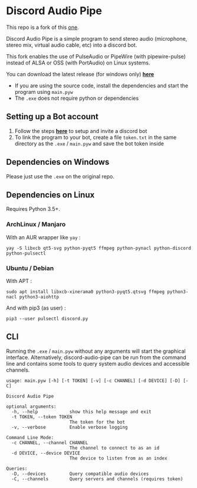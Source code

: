 # Discord Audio Pipe

This repo is a fork of this [one](https://github.com/QiCuiHub/discord-audio-pipe).

Discord Audio Pipe is a simple program to send stereo audio (microphone, stereo mix, virtual audio cable, etc) into a discord bot.

This fork enables the use of PulseAudio or PipeWire (with pipewire-pulse) instead of ALSA or OSS (with PortAudio) on Linux systems.

You can download the latest release (for windows only) [**here**](https://github.com/QiCuiHub/discord-audio-pipe/releases)
- If you are using the source code, install the dependencies and start the program using `main.pyw`
- The `.exe` does not require python or dependencies

## Setting up a Bot account
1. Follow the steps [**here**](https://discordpy.readthedocs.io/en/latest/discord.html) to setup and invite a discord bot
2. To link the program to your bot, create a file ``token.txt`` in the same directory as the `.exe` / `main.pyw` and save the bot token inside

## Dependencies on Windows
Please just use the `.exe` on the original repo.

## Dependencies on Linux
Requires Python 3.5+.

### ArchLinux / Manjaro
With an AUR wrapper like `yay` :
```
yay -S libxcb qt5-svg python-pyqt5 ffmpeg python-pynacl python-discord python-pulsectl
```

### Ubuntu / Debian
With APT :
```
sudo apt install libxcb-xinerama0 python3-pyqt5.qtsvg ffmpeg python3-nacl python3-aiohttp
```

And with pip3 (as user) :
```
pip3 --user pulsectl discord.py
```

<!-- Install dependencies by running on a virtual environement (virtenv, pyenv, etc...):
- On Windows `pip3 install -r requirements_win.txt`
- On Linux `pip3 install -r requirements_linux.txt`-->

## CLI
Running the `.exe` / `main.pyw` without any arguments will start the graphical interface. Alternatively, discord-audio-pipe can be run from the command line and contains some tools to query system audio devices and accessible channels.
```
usage: main.pyw [-h] [-t TOKEN] [-v] [-c CHANNEL] [-d DEVICE] [-D] [-C]

Discord Audio Pipe

optional arguments:
  -h, --help            show this help message and exit
  -t TOKEN, --token TOKEN
                        The token for the bot
  -v, --verbose         Enable verbose logging

Command Line Mode:
  -c CHANNEL, --channel CHANNEL
                        The channel to connect to as an id
  -d DEVICE, --device DEVICE
                        The device to listen from as an index

Queries:
  -D, --devices         Query compatible audio devices
  -C, --channels        Query servers and channels (requires token)
```
